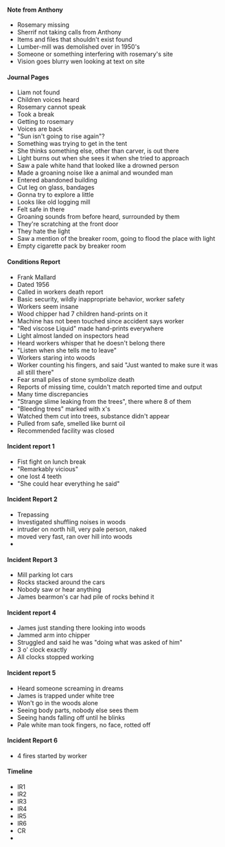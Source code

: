 #### Note from Anthony
- Rosemary missing
- Sherrif not taking calls from Anthony
- Items and files that shouldn't exist found
- Lumber-mill was demolished over in 1950's
- Someone or something interfering with rosemary's site
- Vision goes blurry wen looking at text on site

#### Journal Pages
- Liam not found
- Children voices heard
- Rosemary cannot speak
- Took a break
- Getting to rosemary
- Voices are back
- "Sun isn't going to rise again"?
- Something was trying to get in the tent
- She thinks something else, other than carver, is out there
- Light burns out when she sees it when she tried to approach
- Saw a pale white hand that looked like a drowned person
- Made a groaning noise like a animal and wounded man
- Entered abandoned building
- Cut leg on glass, bandages
- Gonna try to explore a little
- Looks like old logging mill
- Felt safe in there
- Groaning sounds from before heard, surrounded by them
- They're scratching at the front door
- They hate the light
- Saw a mention of the breaker room, going to flood the place with light
- Empty cigarette pack by breaker room

#### Conditions Report
- Frank Mallard
- Dated 1956
- Called in workers death report
- Basic security, wildly inappropriate behavior, worker safety
- Workers seem insane
- Wood chipper had 7 children hand-prints on it
- Machine has not been touched since accident says worker
- "Red viscose Liquid" made hand-prints everywhere
- Light almost landed on inspectors head
- Heard workers whisper that he doesn't belong there
- "Listen when she tells me to leave"
- Workers staring into woods
- Worker counting his fingers, and said "Just wanted to make sure it was all still there"
- Fear small piles of stone symbolize death
- Reports of missing time, couldn't match reported time and output
- Many time discrepancies
- "Strange slime leaking from the trees", there where 8 of them
- "Bleeding trees" marked with x's
- Watched them cut into trees, substance didn't appear
- Pulled from safe, smelled like burnt oil
- Recommended facility was closed

#### Incident report 1
- Fist fight on lunch break
- "Remarkably vicious"
- one lost 4 teeth
- "She could hear everything he said"

#### Incident Report 2
- Trepassing
- Investigated shuffling noises in woods
- intruder on north hill, very pale person, naked
- moved very fast, ran over hill into woods
-

#### Incident Report 3
- Mill parking lot cars
- Rocks stacked around the cars
- Nobody saw or hear anything
- James bearmon's car had pile of rocks behind it

#### Incident report 4
- James just standing there looking into woods
- Jammed arm into chipper
- Struggled and said he was "doing what was asked of him"
- 3 o' clock exactly
- All clocks stopped working

#### Incident report 5
- Heard someone screaming in dreams
- James is trapped under white tree
- Won't go in the woods alone
- Seeing body parts, nobody else sees them
- Seeing hands falling off until he blinks
- Pale white man took fingers, no face, rotted off

#### Incident Report 6
- 4 fires started by worker

#### Timeline
- IR1
- IR2
- IR3
- IR4
- IR5
- IR6
- CR
-
